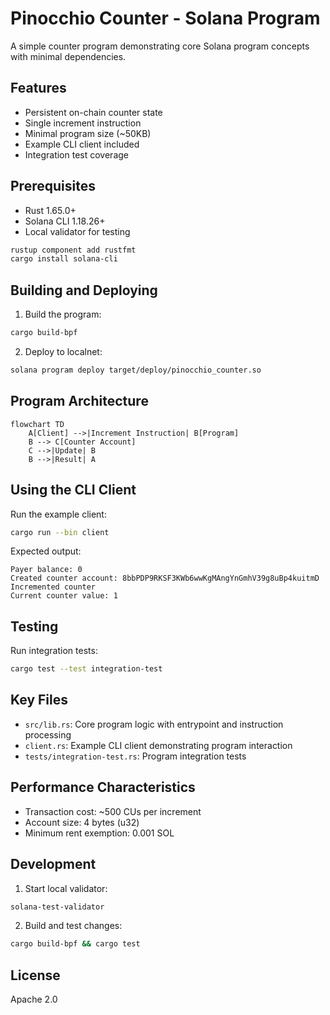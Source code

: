 # Pinocchio Counter - Solana Program

A simple counter program demonstrating core Solana program concepts with minimal dependencies.

## Features

- Persistent on-chain counter state
- Single increment instruction
- Minimal program size (~50KB)
- Example CLI client included
- Integration test coverage

## Prerequisites

- Rust 1.65.0+
- Solana CLI 1.18.26+
- Local validator for testing

```bash
rustup component add rustfmt
cargo install solana-cli
```

## Building and Deploying

1. Build the program:
```bash
cargo build-bpf
```

2. Deploy to localnet:
```bash
solana program deploy target/deploy/pinocchio_counter.so
```

## Program Architecture

```mermaid
flowchart TD
    A[Client] -->|Increment Instruction| B[Program]
    B --> C[Counter Account]
    C -->|Update| B
    B -->|Result| A
```

## Using the CLI Client

Run the example client:
```bash
cargo run --bin client
```

Expected output:
```
Payer balance: 0
Created counter account: 8bbPDP9RKSF3KWb6wwKgMAngYnGmhV39g8uBp4kuitmD
Incremented counter
Current counter value: 1
```

## Testing

Run integration tests:
```bash
cargo test --test integration-test
```

## Key Files

- `src/lib.rs`: Core program logic with entrypoint and instruction processing
- `client.rs`: Example CLI client demonstrating program interaction  
- `tests/integration-test.rs`: Program integration tests

## Performance Characteristics

- Transaction cost: ~500 CUs per increment
- Account size: 4 bytes (u32)
- Minimum rent exemption: 0.001 SOL

## Development

1. Start local validator:
```bash
solana-test-validator
```

2. Build and test changes:
```bash
cargo build-bpf && cargo test
```

## License

Apache 2.0
